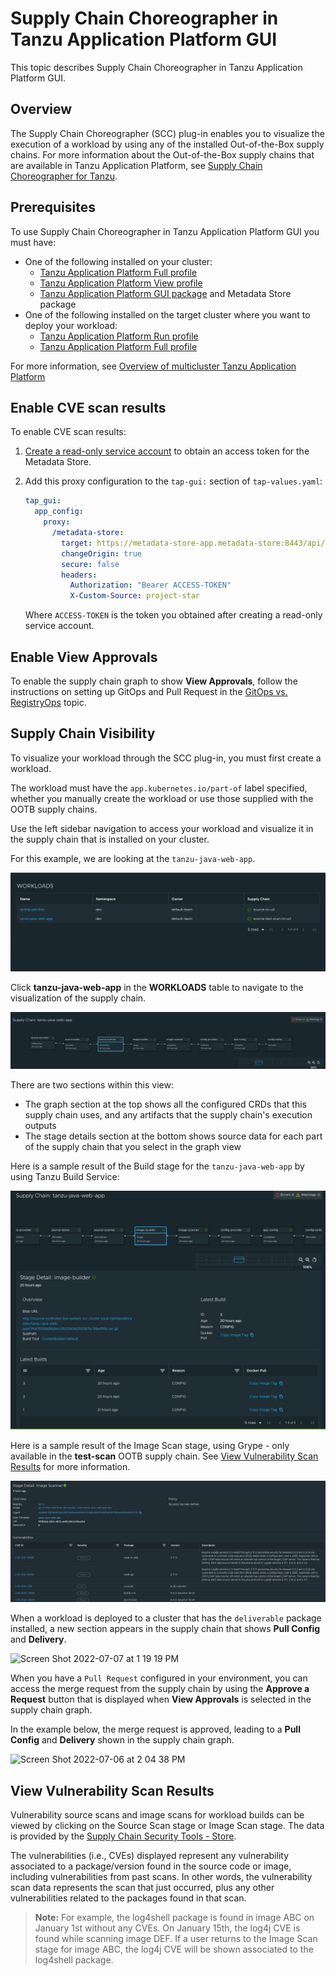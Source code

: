 # Supply Chain Choreographer in Tanzu Application Platform GUI

This topic describes Supply Chain Choreographer in Tanzu Application Platform GUI.


## <a id="overview"></a> Overview

The Supply Chain Choreographer (SCC) plug-in enables you to visualize the execution of a workload
by using any of the installed Out-of-the-Box supply chains.
For more information about the Out-of-the-Box supply chains that are available in
Tanzu Application Platform, see [Supply Chain Choreographer for Tanzu](../../scc/about.md).


## <a id="prerequisites"></a> Prerequisites

To use Supply Chain Choreographer in Tanzu Application Platform GUI you must have:

* One of the following installed on your cluster:
  * [Tanzu Application Platform Full profile](../../install.md#install-profile)
  * [Tanzu Application Platform View profile](../../install.md#install-profile)
  * [Tanzu Application Platform GUI package](../install-tap-gui.md) and Metadata Store package
* One of the following installed on the target cluster where you want to deploy your workload:
  * [Tanzu Application Platform Run profile](../../install.md#install-profile)
  * [Tanzu Application Platform Full profile](../../install.md#install-profile)

For more information, see
[Overview of multicluster Tanzu Application Platform](../../multicluster/about.md)


## <a id="scan"></a> Enable CVE scan results

To enable CVE scan results:

1. [Create a read-only service account](../../scst-store/create-service-account-access-token.md#ro-serv-accts) to obtain an access token for the Metadata Store.
1. Add this proxy configuration to the `tap-gui:` section of `tap-values.yaml`:

    ```yaml
    tap_gui:
      app_config:
        proxy:
          /metadata-store:
            target: https://metadata-store-app.metadata-store:8443/api/v1
            changeOrigin: true
            secure: false
            headers:
              Authorization: "Bearer ACCESS-TOKEN"
              X-Custom-Source: project-star
    ```

    Where `ACCESS-TOKEN` is the token you obtained after creating a read-only service account.

## <a id="view-approvals"></a> Enable View Approvals 
To enable the supply chain graph to show **View Approvals**, follow the instructions on setting up GitOps and Pull Request in the [GitOps vs. RegistryOps](../../scc/gitops-vs-regops.md) topic.

## <a id="sc-visibility"></a> Supply Chain Visibility

To visualize your workload through the SCC plug-in, you must first create a workload.

The workload must have the `app.kubernetes.io/part-of` label specified, whether you manually create
the workload or use those supplied with the OOTB supply chains.

Use the left sidebar navigation to access your workload and visualize it in the supply chain that is
installed on your cluster.

For this example, we are looking at the `tanzu-java-web-app`.

![Screenshot of Workloads that includes the apps spring-petclinic and tanzu-java-web-app](images/workloads.png)

Click **tanzu-java-web-app** in the **WORKLOADS** table to navigate to the visualization of the
supply chain.

![Screenshot of the Supply Chain visualization. The source-scanner stage is selected.](images/visual-sc.png)

There are two sections within this view:

- The graph section at the top shows all the configured CRDs that this supply chain uses, and any artifacts that the supply chain's execution outputs
- The stage details section at the bottom shows source data for each part of the supply chain that you select in the graph view

Here is a sample result of the Build stage for the `tanzu-java-web-app` by using Tanzu Build Service:

![Screenshot of details of the Build stage of the app tanzu-java-web-app](images/build-stage-sample.png)

Here is a sample result of the Image Scan stage, using Grype - only available in the **test-scan** OOTB supply chain.  See [View Vulnerability Scan Results](#sc-view-scan-results) for more information.

![Screenshot of details of the Image Scanner stage. CVEs are listed.](images/scc-scan.png)

When a workload is deployed to a cluster that has the `deliverable` package installed, a new section
appears in the supply chain that shows **Pull Config** and **Delivery**.

![Screen Shot 2022-07-07 at 1 19 19 PM](https://user-images.githubusercontent.com/94395371/177854611-f6082025-1882-4405-acd2-a86ee76ad3c9.png)

When you have a `Pull Request` configured in your environment, you can access the merge request from the supply chain by using the **Approve a Request** button that is displayed when **View Approvals**  is selected in the supply chain graph.

In the example below, the merge request is approved, leading to a **Pull Config** and **Delivery** shown in the supply chain graph.

![Screen Shot 2022-07-06 at 2 04 38 PM](https://user-images.githubusercontent.com/94395371/177854268-ffdd1c35-ec23-44f6-a005-8c4b2671192b.png)

## <a id="sc-view-scan-results"></a> View Vulnerability Scan Results

Vulnerability source scans and image scans for workload builds can be viewed by clicking on the Source Scan stage or Image Scan stage.  The data is provided by the [Supply Chain Security Tools - Store](../../scst-store/overview.md).

The vulnerabilities (i.e., CVEs) displayed represent any vulnerability associated to a package/version found in the source code or image, including vulnerabilities from past scans.  In other words, the vulnerability scan data represents the scan that just occurred, plus any other vulnerabilities related to the packages found in that scan.  

>**Note:** For example, the log4shell package is found in image ABC on January 1st without any CVEs.  On January 15th, the log4j CVE is found while scanning image DEF.  If a user returns to the Image Scan stage for image ABC, the log4j CVE will be shown associated to the log4shell package.